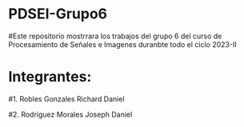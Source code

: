 # PDSEI-Grupo6
#Este repositorio mostrrara los trabajos del grupo 6 del curso de Procesamiento de Señales e Imagenes duranbte todo el ciclo 2023-II
# Integrantes:

#1. Robles Gonzales Richard Daniel

#2. Rodriguez Morales Joseph Daniel
